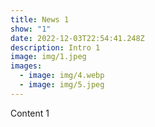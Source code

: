 ```yaml
---
title: News 1
show: "1"
date: 2022-12-03T22:54:41.248Z
description: Intro 1
image: img/1.jpeg
images:
  - image: img/4.webp
  - image: img/5.jpeg
---
```

Content 1